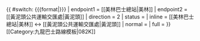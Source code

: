 {{ #switch: {{{format|}}}
  | endpoint1 = [[美林巴士總站|美林]]
  | endpoint2 = [[黃泥頭公共運輸交匯處|黃泥頭]]
  | direction = 2
  | status =
  | inline = [[美林巴士總站|美林]] ↔ [[黃泥頭公共運輸交匯處|黃泥頭]]
  | normal =
  | full =
}}<noinclude>[[Category:九龍巴士路線模板|082K]]</noinclude>
